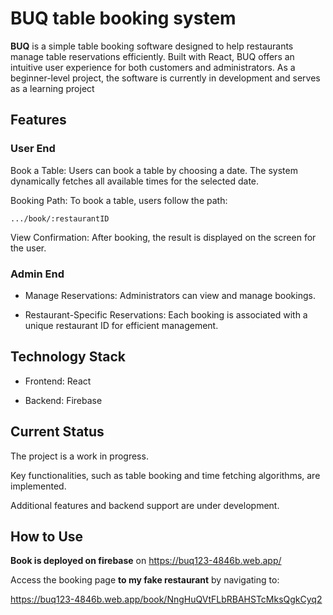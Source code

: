 # BUQ table booking system

**BUQ** is a simple table booking software designed to help restaurants manage table reservations efficiently. Built with React, BUQ offers an intuitive user experience for both customers and administrators. As a beginner-level project, the software is currently in development and serves as a learning project

## Features

### User End

Book a Table: Users can book a table by choosing a date. The system dynamically fetches all available times for the selected date.

Booking Path: To book a table, users follow the path:
```
.../book/:restaurantID
```
View Confirmation: After booking, the result is displayed on the screen for the user.

### Admin End

  - Manage Reservations: Administrators can view and manage bookings.

  - Restaurant-Specific Reservations: Each booking is associated with a unique restaurant ID for efficient management.

## Technology Stack

- Frontend: React

- Backend: Firebase


## Current Status

The project is a work in progress.

Key functionalities, such as table booking and time fetching algorithms, are implemented.

Additional features and backend support are under development.

## How to Use
**Book is deployed on firebase** on https://buq123-4846b.web.app/

Access the booking page **to my fake restaurant** by navigating to:

https://buq123-4846b.web.app/book/NngHuQVtFLbRBAHSTcMksQgkCyq2



